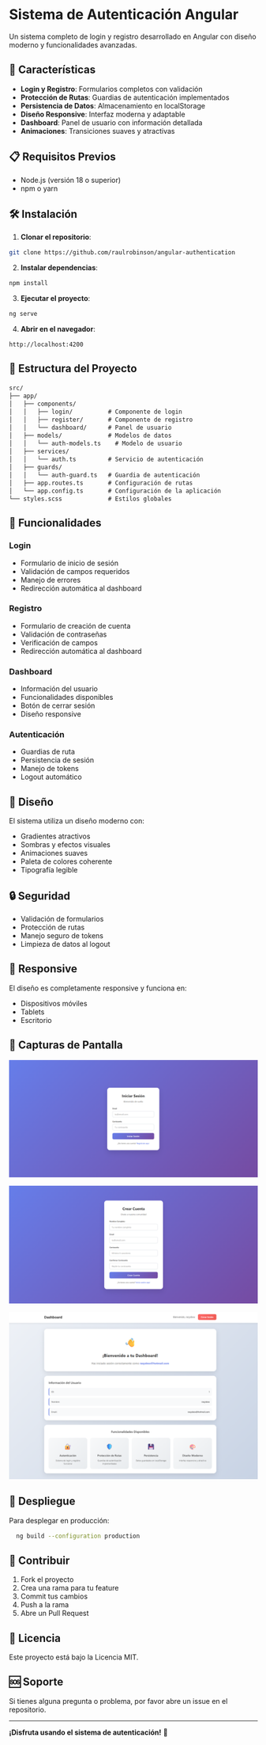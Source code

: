 # Sistema de Autenticación Angular

Un sistema completo de login y registro desarrollado en Angular con diseño moderno y funcionalidades avanzadas.

## 🚀 Características

- **Login y Registro**: Formularios completos con validación
- **Protección de Rutas**: Guardias de autenticación implementados
- **Persistencia de Datos**: Almacenamiento en localStorage
- **Diseño Responsive**: Interfaz moderna y adaptable
- **Dashboard**: Panel de usuario con información detallada
- **Animaciones**: Transiciones suaves y atractivas

## 📋 Requisitos Previos

- Node.js (versión 18 o superior)
- npm o yarn

## 🛠️ Instalación

1. **Clonar el repositorio**:
```bash
git clone https://github.com/raulrobinson/angular-authentication
```

2. **Instalar dependencias**:
```bash
npm install
```

3. **Ejecutar el proyecto**:
```bash
ng serve
```

4. **Abrir en el navegador**:
```
http://localhost:4200
```

## 📁 Estructura del Proyecto

```
src/
├── app/
│   ├── components/
│   │   ├── login/          # Componente de login
│   │   ├── register/       # Componente de registro
│   │   └── dashboard/      # Panel de usuario
│   ├── models/             # Modelos de datos
│   │   └── auth-models.ts    # Modelo de usuario
│   ├── services/
│   │   └── auth.ts         # Servicio de autenticación
│   ├── guards/
│   │   └── auth-guard.ts   # Guardia de autenticación
│   ├── app.routes.ts       # Configuración de rutas
│   └── app.config.ts       # Configuración de la aplicación
└── styles.scss             # Estilos globales
```

## 🔧 Funcionalidades

### Login
- Formulario de inicio de sesión
- Validación de campos requeridos
- Manejo de errores
- Redirección automática al dashboard

### Registro
- Formulario de creación de cuenta
- Validación de contraseñas
- Verificación de campos
- Redirección automática al dashboard

### Dashboard
- Información del usuario
- Funcionalidades disponibles
- Botón de cerrar sesión
- Diseño responsive

### Autenticación
- Guardias de ruta
- Persistencia de sesión
- Manejo de tokens
- Logout automático

## 🎨 Diseño

El sistema utiliza un diseño moderno con:
- Gradientes atractivos
- Sombras y efectos visuales
- Animaciones suaves
- Paleta de colores coherente
- Tipografía legible

## 🔒 Seguridad

- Validación de formularios
- Protección de rutas
- Manejo seguro de tokens
- Limpieza de datos al logout

## 📱 Responsive

El diseño es completamente responsive y funciona en:
- Dispositivos móviles
- Tablets
- Escritorio

## 📸 Capturas de Pantalla

![img.png](login.png)

![img_1.png](register.png)

![img_2.png](dashboard.png)

## 🚀 Despliegue

Para desplegar en producción:

```bash
  ng build --configuration production
```

## 🤝 Contribuir

1. Fork el proyecto
2. Crea una rama para tu feature
3. Commit tus cambios
4. Push a la rama
5. Abre un Pull Request

## 📄 Licencia

Este proyecto está bajo la Licencia MIT.

## 🆘 Soporte

Si tienes alguna pregunta o problema, por favor abre un issue en el repositorio.

---

**¡Disfruta usando el sistema de autenticación!** 🎉 
